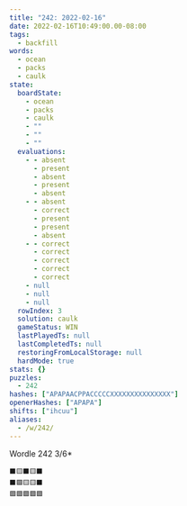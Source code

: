 ```yaml
---
title: "242: 2022-02-16"
date: 2022-02-16T10:49:00.00-08:00
tags:
  - backfill
words:
  - ocean
  - packs
  - caulk
state:
  boardState:
    - ocean
    - packs
    - caulk
    - ""
    - ""
    - ""
  evaluations:
    - - absent
      - present
      - absent
      - present
      - absent
    - - absent
      - correct
      - present
      - present
      - absent
    - - correct
      - correct
      - correct
      - correct
      - correct
    - null
    - null
    - null
  rowIndex: 3
  solution: caulk
  gameStatus: WIN
  lastPlayedTs: null
  lastCompletedTs: null
  restoringFromLocalStorage: null
  hardMode: true
stats: {}
puzzles:
  - 242
hashes: ["APAPAACPPACCCCCXXXXXXXXXXXXXXX"]
openerHashes: ["APAPA"]
shifts: ["ihcuu"]
aliases:
  - /w/242/
---
```


Wordle 242 3/6*

<!-- more -->

```
⬛🟨⬛🟨⬛
⬛🟩🟨🟨⬛
🟩🟩🟩🟩🟩
```
